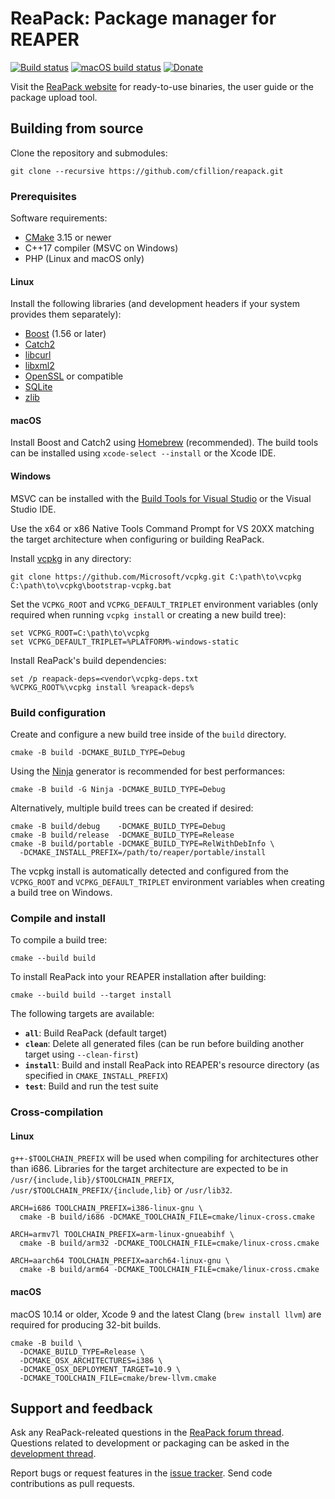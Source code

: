# ReaPack: Package manager for REAPER

[![Build status](https://ci.appveyor.com/api/projects/status/hq0g2nleele3pqrl/branch/master?svg=true)](https://ci.appveyor.com/project/cfillion/reapack/branch/master)
[![macOS build status](https://travis-ci.com/cfillion/reapack.svg?branch=master)](https://travis-ci.com/cfillion/reapack)
[![Donate](https://img.shields.io/badge/donate-paypal-orange.svg)](https://www.paypal.com/cgi-bin/webscr?business=T3DEWBQJAV7WL&cmd=_donations&currency_code=CAD&item_name=ReaPack%3A+Package+manager+for+REAPER)

Visit the [ReaPack website](https://reapack.com/) for ready-to-use binaries,
the user guide or the package upload tool.

## Building from source

Clone the repository and submodules:

    git clone --recursive https://github.com/cfillion/reapack.git

### Prerequisites

Software requirements:

- [CMake](https://cmake.org/) 3.15 or newer
- C++17 compiler (MSVC on Windows)
- PHP (Linux and macOS only)

#### Linux

Install the following libraries (and development headers if your system provides
them separately):

- [Boost](https://www.boost.org/) (1.56 or later)
- [Catch2](https://github.com/catchorg/Catch2)
- [libcurl](https://curl.haxx.se/libcurl/)
- [libxml2](http://www.xmlsoft.org/)
- [OpenSSL](https://www.openssl.org/) or compatible
- [SQLite](https://www.sqlite.org/)
- [zlib](https://www.zlib.net/)

#### macOS

Install Boost and Catch2 using [Homebrew](https://brew.sh) (recommended).
The build tools can be installed using `xcode-select --install` or the Xcode IDE.

#### Windows

MSVC can be installed with the [Build Tools for Visual Studio](
https://visualstudio.microsoft.com/thank-you-downloading-visual-studio/?sku=BuildTools)
or the Visual Studio IDE.

Use the x64 or x86 Native Tools Command Prompt for VS 20XX matching the target
architecture when configuring or building ReaPack.

Install [vcpkg](https://docs.microsoft.com/cpp/build/vcpkg) in any directory:

    git clone https://github.com/Microsoft/vcpkg.git C:\path\to\vcpkg
    C:\path\to\vcpkg\bootstrap-vcpkg.bat

Set the `VCPKG_ROOT` and `VCPKG_DEFAULT_TRIPLET` environment variables
(only required when running `vcpkg install` or creating a new build tree):

    set VCPKG_ROOT=C:\path\to\vcpkg
    set VCPKG_DEFAULT_TRIPLET=%PLATFORM%-windows-static

Install ReaPack's build dependencies:

    set /p reapack-deps=<vendor\vcpkg-deps.txt
    %VCPKG_ROOT%\vcpkg install %reapack-deps%

### Build configuration

Create and configure a new build tree inside of the `build` directory.

    cmake -B build -DCMAKE_BUILD_TYPE=Debug

Using the [Ninja](https://ninja-build.org/) generator is recommended for
best performances:

    cmake -B build -G Ninja -DCMAKE_BUILD_TYPE=Debug

Alternatively, multiple build trees can be created if desired:

    cmake -B build/debug    -DCMAKE_BUILD_TYPE=Debug
    cmake -B build/release  -DCMAKE_BUILD_TYPE=Release
    cmake -B build/portable -DCMAKE_BUILD_TYPE=RelWithDebInfo \
      -DCMAKE_INSTALL_PREFIX=/path/to/reaper/portable/install

The vcpkg install is automatically detected and configured from the `VCPKG_ROOT`
and `VCPKG_DEFAULT_TRIPLET` environment variables when creating a build tree on
Windows.

### Compile and install

To compile a build tree:

    cmake --build build

To install ReaPack into your REAPER installation after building:

    cmake --build build --target install

The following targets are available:

- **`all`**: Build ReaPack (default target)
- **`clean`**: Delete all generated files
  (can be run before building another target using `--clean-first`)
- **`install`**: Build and install ReaPack into REAPER's resource directory
  (as specified in `CMAKE_INSTALL_PREFIX`)
- **`test`**: Build and run the test suite

### Cross-compilation

#### Linux

`g++-$TOOLCHAIN_PREFIX` will be used when compiling for architectures other than
i686. Libraries for the target architecture are expected to be in
`/usr/{include,lib}/$TOOLCHAIN_PREFIX`, `/usr/$TOOLCHAIN_PREFIX/{include,lib}`
or `/usr/lib32`.

    ARCH=i686 TOOLCHAIN_PREFIX=i386-linux-gnu \
      cmake -B build/i686 -DCMAKE_TOOLCHAIN_FILE=cmake/linux-cross.cmake

    ARCH=armv7l TOOLCHAIN_PREFIX=arm-linux-gnueabihf \
      cmake -B build/arm32 -DCMAKE_TOOLCHAIN_FILE=cmake/linux-cross.cmake

    ARCH=aarch64 TOOLCHAIN_PREFIX=aarch64-linux-gnu \
      cmake -B build/arm64 -DCMAKE_TOOLCHAIN_FILE=cmake/linux-cross.cmake

#### macOS

macOS 10.14 or older, Xcode 9 and the latest Clang (`brew install llvm`) are
required for producing 32-bit builds.

    cmake -B build \
      -DCMAKE_BUILD_TYPE=Release \
      -DCMAKE_OSX_ARCHITECTURES=i386 \
      -DCMAKE_OSX_DEPLOYMENT_TARGET=10.9 \
      -DCMAKE_TOOLCHAIN_FILE=cmake/brew-llvm.cmake

## Support and feedback

Ask any ReaPack-releated questions in the
[ReaPack forum thread](https://forum.cockos.com/showthread.php?t=177978).
Questions related to development or packaging can be asked in the
[development thread](https://forum.cockos.com/showthread.php?t=169127).

Report bugs or request features in the
[issue tracker](https://github.com/cfillion/reapack/issues).
Send code contributions as pull requests.
